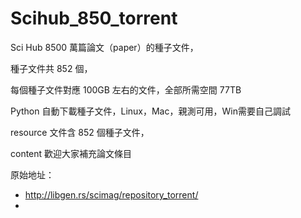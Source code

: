 # Scihub_850_torrent

Sci Hub 8500 萬篇論文（paper）的種子文件，



種子文件共 852 個，

每個種子文件對應 100GB 左右的文件，全部所需空間 77TB 



Python 自動下載種子文件，Linux，Mac，親測可用，Win需要自己調試

resource 文件含 852 個種子文件，

content 歡迎大家補充論文條目







原始地址：

* http://libgen.rs/scimag/repository_torrent/
* 

